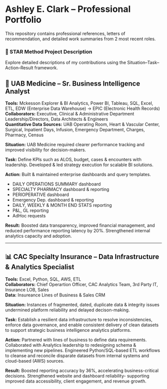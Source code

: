 # Ashley E. Clark – Professional Portfolio
This repository contains professional references, letters of recommendation, and detailed work summaries from 2 most recent roles.





### 🌟 STAR Method Project Description
Explore detailed descriptions of my contributions using the Situation–Task–Action–Result framework.

## 🏥 UAB Medicine – Sr. Business Intelligence Analyst  

**Tools:** Mckesson Explorer & BI Analytics, Power BI, Tableau, SQL, Excel, ETL, EDW (Enterprise Data Warehouse) → EPIC (Electronic Health Records) 
**Collaborators:** Executive, Clinical & Administrative Department Leadership/Directors, Data Architects & Engineers         
**Quantitative Data Sources:** UAB Operating Room, Heart & Vascular Center, Surgical, Inpatient Days, Infusion, Emergency Department, Charges, Pharmacy, Census

**Situation:**  UAB Medicine required clearer performance tracking and improved visibility for decision-makers.

**Task:**  Define KPIs such as ALOS, budget, cases & encounters with leadership. Developed & led strategy execution for scalable BI solutions.

**Action:**  Built & maintained enterprise dashboards and query templates.
- DAILY OPERATIONS SUMMARY dashboard  
- SPECIALTY PHARMACY dashboard & reporting  
- PERIOPERATIVE dashboard
- Emergency Dep. dashboard & reporting 
- DAILY, WEEKLY & MONTH END STATS reporting  
- P&L, GL reporting  
- AdHoc requests
  
**Result:**  Boosted data transparency, improved financial management, and reduced performance reporting latency by 20%. Strengthened internal analytics capacity and adoption.


---

## 📊 CAC Specialty Insurance – Data Infrastructure & Analytics Specialist  
**Tools:** Excel, Python, SQL, AWS, ETL    
**Collaborators:** Chief Operartion Officer, CAC Analytics Team, 3rd Party IT, Insurance LOB, Sales   
**Data:** Insureance Lines of Business & Sales CRM   

**Situation:** Instances of fragmented, dated, duplicate data & integrity issues undermined platform reliability and delayed decison-making.  

**Task:** Establish a resilient data infrastructure to resolve inconsistencies, enforce data governance, and enable consistent delivery of clean datasets to support strategic business intelligence analytics platforms.

**Action:** Partnered with lines of business to define data requirements. 
            Collaborated with Analytics leadership to redesigning schema & implementing new pipelines. 
            Engineered Python/SQL-based ETL workflows to cleanse and reconcile disparate datasets from internal systems and cloud-based (AWS) sources.
            
**Result:** Boosted reporting accuracy by 36%, accelerating business-critical decisions. Strengthened website and dashboard reliability- supporting improved data accessibility, client engagement, and revenue growth.
